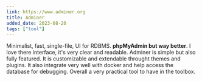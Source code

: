 ```yaml
---
link: https://www.adminer.org
title: Adminer
added_date: 2023-08-20
tags: ["tool"]
---
```


Minimalist, fast, single-file, UI for RDBMS. **phpMyAdmin but way
better**. I love there interface, it's very clear and readable. Adminer is
simple but also fully featured. It is customizable and extendable throught
themes and plugins. It also integrate very well with docker and help access
the database for debugging. Overall a very practical tool to have in the
toolbox.
